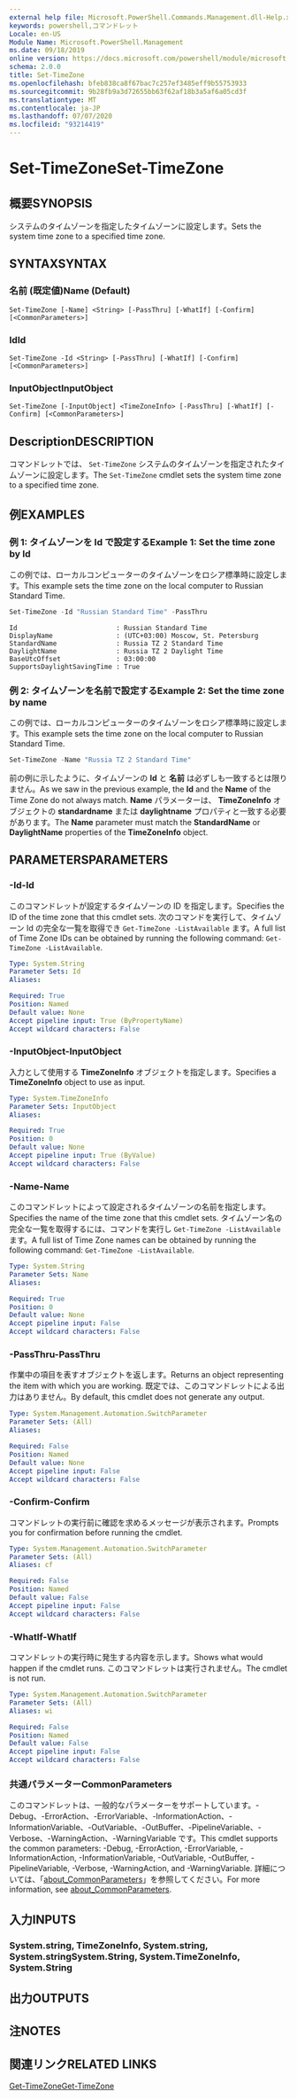 ```yaml
---
external help file: Microsoft.PowerShell.Commands.Management.dll-Help.xml
keywords: powershell,コマンドレット
Locale: en-US
Module Name: Microsoft.PowerShell.Management
ms.date: 09/18/2019
online version: https://docs.microsoft.com/powershell/module/microsoft.powershell.management/set-timezone?view=powershell-5.1&WT.mc_id=ps-gethelp
schema: 2.0.0
title: Set-TimeZone
ms.openlocfilehash: bfeb838ca8f67bac7c257ef3485eff9b55753933
ms.sourcegitcommit: 9b28fb9a3d72655bb63f62af18b3a5af6a05cd3f
ms.translationtype: MT
ms.contentlocale: ja-JP
ms.lasthandoff: 07/07/2020
ms.locfileid: "93214419"
---
```

# <span data-ttu-id="7ce88-103">Set-TimeZone</span><span class="sxs-lookup"><span data-stu-id="7ce88-103">Set-TimeZone</span></span>

## <span data-ttu-id="7ce88-104">概要</span><span class="sxs-lookup"><span data-stu-id="7ce88-104">SYNOPSIS</span></span>
<span data-ttu-id="7ce88-105">システムのタイムゾーンを指定したタイムゾーンに設定します。</span><span class="sxs-lookup"><span data-stu-id="7ce88-105">Sets the system time zone to a specified time zone.</span></span>

## <span data-ttu-id="7ce88-106">SYNTAX</span><span class="sxs-lookup"><span data-stu-id="7ce88-106">SYNTAX</span></span>

### <span data-ttu-id="7ce88-107">名前 (既定値)</span><span class="sxs-lookup"><span data-stu-id="7ce88-107">Name (Default)</span></span>

```
Set-TimeZone [-Name] <String> [-PassThru] [-WhatIf] [-Confirm] [<CommonParameters>]
```

### <span data-ttu-id="7ce88-108">Id</span><span class="sxs-lookup"><span data-stu-id="7ce88-108">Id</span></span>

```
Set-TimeZone -Id <String> [-PassThru] [-WhatIf] [-Confirm] [<CommonParameters>]
```

### <span data-ttu-id="7ce88-109">InputObject</span><span class="sxs-lookup"><span data-stu-id="7ce88-109">InputObject</span></span>

```
Set-TimeZone [-InputObject] <TimeZoneInfo> [-PassThru] [-WhatIf] [-Confirm] [<CommonParameters>]
```

## <span data-ttu-id="7ce88-110">Description</span><span class="sxs-lookup"><span data-stu-id="7ce88-110">DESCRIPTION</span></span>

<span data-ttu-id="7ce88-111">コマンドレットでは、 `Set-TimeZone` システムのタイムゾーンを指定されたタイムゾーンに設定します。</span><span class="sxs-lookup"><span data-stu-id="7ce88-111">The `Set-TimeZone` cmdlet sets the system time zone to a specified time zone.</span></span>

## <span data-ttu-id="7ce88-112">例</span><span class="sxs-lookup"><span data-stu-id="7ce88-112">EXAMPLES</span></span>

### <span data-ttu-id="7ce88-113">例 1: タイムゾーンを Id で設定する</span><span class="sxs-lookup"><span data-stu-id="7ce88-113">Example 1: Set the time zone by Id</span></span>

<span data-ttu-id="7ce88-114">この例では、ローカルコンピューターのタイムゾーンをロシア標準時に設定します。</span><span class="sxs-lookup"><span data-stu-id="7ce88-114">This example sets the time zone on the local computer to Russian Standard Time.</span></span>

```powershell
Set-TimeZone -Id "Russian Standard Time" -PassThru
```

```Output
Id                         : Russian Standard Time
DisplayName                : (UTC+03:00) Moscow, St. Petersburg
StandardName               : Russia TZ 2 Standard Time
DaylightName               : Russia TZ 2 Daylight Time
BaseUtcOffset              : 03:00:00
SupportsDaylightSavingTime : True
```

### <span data-ttu-id="7ce88-115">例 2: タイムゾーンを名前で設定する</span><span class="sxs-lookup"><span data-stu-id="7ce88-115">Example 2: Set the time zone by name</span></span>

<span data-ttu-id="7ce88-116">この例では、ローカルコンピューターのタイムゾーンをロシア標準時に設定します。</span><span class="sxs-lookup"><span data-stu-id="7ce88-116">This example sets the time zone on the local computer to Russian Standard Time.</span></span>

```powershell
Set-TimeZone -Name "Russia TZ 2 Standard Time"
```

<span data-ttu-id="7ce88-117">前の例に示したように、タイムゾーンの **Id** と **名前** は必ずしも一致するとは限りません。</span><span class="sxs-lookup"><span data-stu-id="7ce88-117">As we saw in the previous example, the **Id** and the **Name** of the Time Zone do not always match.</span></span>
<span data-ttu-id="7ce88-118">**Name** パラメーターは、 **TimeZoneInfo** オブジェクトの **standardname** または **daylightname** プロパティと一致する必要があります。</span><span class="sxs-lookup"><span data-stu-id="7ce88-118">The **Name** parameter must match the **StandardName** or **DaylightName** properties of the **TimeZoneInfo** object.</span></span>

## <span data-ttu-id="7ce88-119">PARAMETERS</span><span class="sxs-lookup"><span data-stu-id="7ce88-119">PARAMETERS</span></span>

### <span data-ttu-id="7ce88-120">-Id</span><span class="sxs-lookup"><span data-stu-id="7ce88-120">-Id</span></span>

<span data-ttu-id="7ce88-121">このコマンドレットが設定するタイムゾーンの ID を指定します。</span><span class="sxs-lookup"><span data-stu-id="7ce88-121">Specifies the ID of the time zone that this cmdlet sets.</span></span> <span data-ttu-id="7ce88-122">次のコマンドを実行して、タイムゾーン Id の完全な一覧を取得でき `Get-TimeZone -ListAvailable` ます。</span><span class="sxs-lookup"><span data-stu-id="7ce88-122">A full list of Time Zone IDs can be obtained by running the following command: `Get-TimeZone -ListAvailable`.</span></span>

```yaml
Type: System.String
Parameter Sets: Id
Aliases:

Required: True
Position: Named
Default value: None
Accept pipeline input: True (ByPropertyName)
Accept wildcard characters: False
```

### <span data-ttu-id="7ce88-123">-InputObject</span><span class="sxs-lookup"><span data-stu-id="7ce88-123">-InputObject</span></span>

<span data-ttu-id="7ce88-124">入力として使用する **TimeZoneInfo** オブジェクトを指定します。</span><span class="sxs-lookup"><span data-stu-id="7ce88-124">Specifies a **TimeZoneInfo** object to use as input.</span></span>

```yaml
Type: System.TimeZoneInfo
Parameter Sets: InputObject
Aliases:

Required: True
Position: 0
Default value: None
Accept pipeline input: True (ByValue)
Accept wildcard characters: False
```

### <span data-ttu-id="7ce88-125">-Name</span><span class="sxs-lookup"><span data-stu-id="7ce88-125">-Name</span></span>

<span data-ttu-id="7ce88-126">このコマンドレットによって設定されるタイムゾーンの名前を指定します。</span><span class="sxs-lookup"><span data-stu-id="7ce88-126">Specifies the name of the time zone that this cmdlet sets.</span></span> <span data-ttu-id="7ce88-127">タイムゾーン名の完全な一覧を取得するには、コマンドを実行し `Get-TimeZone -ListAvailable` ます。</span><span class="sxs-lookup"><span data-stu-id="7ce88-127">A full list of Time Zone names can be obtained by running the following command: `Get-TimeZone -ListAvailable`.</span></span>

```yaml
Type: System.String
Parameter Sets: Name
Aliases:

Required: True
Position: 0
Default value: None
Accept pipeline input: False
Accept wildcard characters: False
```

### <span data-ttu-id="7ce88-128">-PassThru</span><span class="sxs-lookup"><span data-stu-id="7ce88-128">-PassThru</span></span>

<span data-ttu-id="7ce88-129">作業中の項目を表すオブジェクトを返します。</span><span class="sxs-lookup"><span data-stu-id="7ce88-129">Returns an object representing the item with which you are working.</span></span> <span data-ttu-id="7ce88-130">既定では、このコマンドレットによる出力はありません。</span><span class="sxs-lookup"><span data-stu-id="7ce88-130">By default, this cmdlet does not generate any output.</span></span>

```yaml
Type: System.Management.Automation.SwitchParameter
Parameter Sets: (All)
Aliases:

Required: False
Position: Named
Default value: None
Accept pipeline input: False
Accept wildcard characters: False
```

### <span data-ttu-id="7ce88-131">-Confirm</span><span class="sxs-lookup"><span data-stu-id="7ce88-131">-Confirm</span></span>

<span data-ttu-id="7ce88-132">コマンドレットの実行前に確認を求めるメッセージが表示されます。</span><span class="sxs-lookup"><span data-stu-id="7ce88-132">Prompts you for confirmation before running the cmdlet.</span></span>

```yaml
Type: System.Management.Automation.SwitchParameter
Parameter Sets: (All)
Aliases: cf

Required: False
Position: Named
Default value: False
Accept pipeline input: False
Accept wildcard characters: False
```

### <span data-ttu-id="7ce88-133">-WhatIf</span><span class="sxs-lookup"><span data-stu-id="7ce88-133">-WhatIf</span></span>

<span data-ttu-id="7ce88-134">コマンドレットの実行時に発生する内容を示します。</span><span class="sxs-lookup"><span data-stu-id="7ce88-134">Shows what would happen if the cmdlet runs.</span></span> <span data-ttu-id="7ce88-135">このコマンドレットは実行されません。</span><span class="sxs-lookup"><span data-stu-id="7ce88-135">The cmdlet is not run.</span></span>

```yaml
Type: System.Management.Automation.SwitchParameter
Parameter Sets: (All)
Aliases: wi

Required: False
Position: Named
Default value: False
Accept pipeline input: False
Accept wildcard characters: False
```

### <span data-ttu-id="7ce88-136">共通パラメーター</span><span class="sxs-lookup"><span data-stu-id="7ce88-136">CommonParameters</span></span>

<span data-ttu-id="7ce88-137">このコマンドレットは、一般的なパラメーターをサポートしています。-Debug、-ErrorAction、-ErrorVariable、-InformationAction、-InformationVariable、-OutVariable、-OutBuffer、-PipelineVariable、-Verbose、-WarningAction、-WarningVariable です。</span><span class="sxs-lookup"><span data-stu-id="7ce88-137">This cmdlet supports the common parameters: -Debug, -ErrorAction, -ErrorVariable, -InformationAction, -InformationVariable, -OutVariable, -OutBuffer, -PipelineVariable, -Verbose, -WarningAction, and -WarningVariable.</span></span> <span data-ttu-id="7ce88-138">詳細については、「[about_CommonParameters](https://go.microsoft.com/fwlink/?LinkID=113216)」を参照してください。</span><span class="sxs-lookup"><span data-stu-id="7ce88-138">For more information, see [about_CommonParameters](https://go.microsoft.com/fwlink/?LinkID=113216).</span></span>

## <span data-ttu-id="7ce88-139">入力</span><span class="sxs-lookup"><span data-stu-id="7ce88-139">INPUTS</span></span>

### <span data-ttu-id="7ce88-140">System.string, TimeZoneInfo, System.string, System.string</span><span class="sxs-lookup"><span data-stu-id="7ce88-140">System.String, System.TimeZoneInfo, System.String</span></span>

## <span data-ttu-id="7ce88-141">出力</span><span class="sxs-lookup"><span data-stu-id="7ce88-141">OUTPUTS</span></span>

## <span data-ttu-id="7ce88-142">注</span><span class="sxs-lookup"><span data-stu-id="7ce88-142">NOTES</span></span>

## <span data-ttu-id="7ce88-143">関連リンク</span><span class="sxs-lookup"><span data-stu-id="7ce88-143">RELATED LINKS</span></span>

[<span data-ttu-id="7ce88-144">Get-TimeZone</span><span class="sxs-lookup"><span data-stu-id="7ce88-144">Get-TimeZone</span></span>](Get-TimeZone.md)
